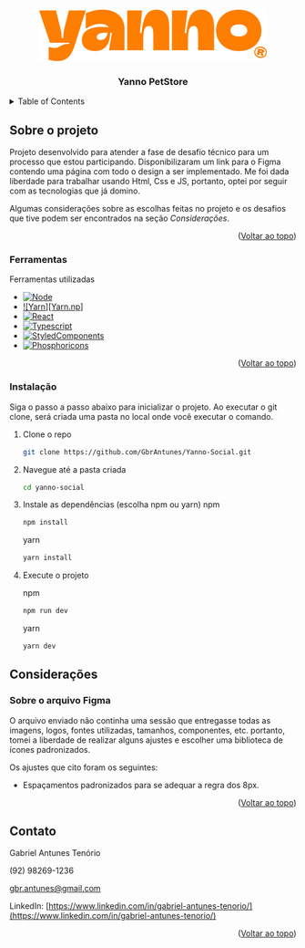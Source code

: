 <a name="readme-top"></a>

<br />
<div align="center">
  <a href="https://github.com/GbrAntunes/Yanno-Social">
    <img src="src/assets/Yanno.svg" alt="Logo">
  </a>

  <h3 align="center">Yanno PetStore</h3>
</div>

<details>
  <summary>Table of Contents</summary>
  <ol>
    <li>
      <a href="#sobre-o-projeto">Sobre o projeto</a>
      <ul>
        <li><a href="#ferramentas">Construído com</a></li>
        <li><a href="#instalação">Instalação</a></li>
      </ul>
    </li>
    <li><a href="#consideracoes">Considerações</a></li>
    <li><a href="#contato">Contato</a></li>
  </ol>
</details>

## Sobre o projeto

Projeto desenvolvido para atender a fase de desafio técnico para um processo que estou participando. Disponibilizaram um link para o Figma contendo uma página com todo o design a ser implementado. Me foi dada liberdade para trabalhar usando Html, Css e JS, portanto, optei por seguir com as tecnologias que já domino.

Algumas considerações sobre as escolhas feitas no projeto e os desafios que tive podem ser encontrados na seção *Considerações*.

<p align="right">(<a href="#readme-top">Voltar ao topo</a>)</p>

### Ferramentas

Ferramentas utilizadas

* [![Node][Node.nd]][Node-url]
* [![Yarn][Yarn.np]][Yarn-url]
* [![React][React.js]][React-url]
* [![Typescript][Typescript.ts]][Typescript-url]
* [![StyledComponents][StyledComponents.sc]][StyledComponents-url]
* [![Phosphoricons][Phosphoricons.pi]][Phosphoricons-url]

<p align="right">(<a href="#readme-top">Voltar ao topo</a>)</p>

### Instalação

Siga o passo a passo abaixo para inicializar o projeto. Ao executar o git clone, será criada uma pasta no local onde você executar o comando.

1. Clone o repo
   ```sh
   git clone https://github.com/GbrAntunes/Yanno-Social.git
   ```
2. Navegue até a pasta criada
   ```sh
   cd yanno-social
   ```
3. Instale as dependências (escolha npm ou yarn)
   npm
   ```sh
   npm install
   ```

   yarn
   ```sh
   yarn install
   ```
4. Execute o projeto

   npm
   ```sh
   npm run dev
   ```

   yarn
   ```sh
   yarn dev
   ```
## Considerações

### Sobre o arquivo Figma

O arquivo enviado não continha uma sessão que entregasse todas as imagens, logos, fontes utilizadas, tamanhos, componentes, etc. portanto, tomei a liberdade de realizar alguns ajustes e escolher uma biblioteca de ícones padronizados.

Os ajustes que cito foram os seguintes:
- Espaçamentos padronizados para se adequar a regra dos 8px.

<p align="right">(<a href="#readme-top">Voltar ao topo</a>)</p>

## Contato

Gabriel Antunes Tenório

(92) 98269-1236

gbr.antunes@gmail.com

LinkedIn: [https://www.linkedin.com/in/gabriel-antunes-tenorio/](https://www.linkedin.com/in/gabriel-antunes-tenorio/)

<p align="right">(<a href="#readme-top">Voltar ao topo</a>)</p>

[React.js]: https://img.shields.io/badge/React-18.2.0-61DBFB?logo=react
[React-url]: https://reactjs.org/
[Typescript.ts]: https://img.shields.io/badge/Typescript-5.0.2-blue?logo=typescript
[Typescript-url]: https://www.typescriptlang.org/
[StyledComponents.sc]: https://img.shields.io/badge/Styled%20Components-6.0.7-DB7093?logo=styled-components
[StyledComponents-url]: https://styled-components.com/
[Phosphoricons.pi]: https://img.shields.io/badge/Phosphor%20Icons-2.0.10-c4e456
[Phosphoricons-url]: https://phosphoricons.com/
[Node.nd]: https://img.shields.io/badge/Node-18.16.0-339933?logo=nodedotjs
[Node-url]: https://nodejs.org/
[Yarn.yr]: https://img.shields.io/badge/Yarn-1.22.19-2C8EBB?logo=yarn
[Yarn-url]: https://yarnpkg.com/
